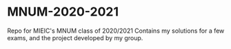 # MNUM-2020-2021
Repo for MIEIC's MNUM class of 2020/2021
Contains my solutions for a few exams, and the project developed by my group.
